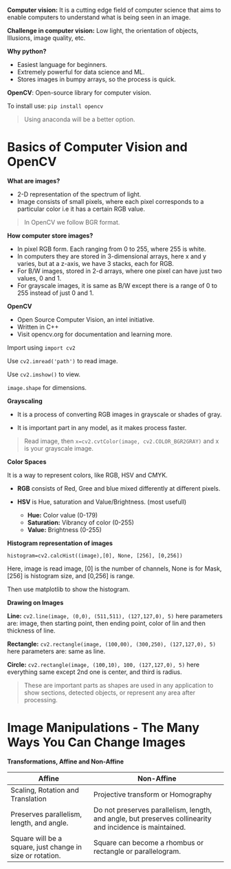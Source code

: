 


**Computer vision:** It is a cutting edge field of computer science that aims to enable computers to understand what is being seen in an image.

**Challenge in computer vision:** Low light, the orientation of objects, Illusions, image quality, etc.

**Why python?**
*  Easiest language for beginners.
*  Extremely powerful for data science and ML.
*  Stores images in bumpy arrays, so the process is quick.

**OpenCV**: Open-source library for computer vision.

To install use: `pip install opencv`

>Using anaconda will be a better option.

# Basics of Computer Vision and OpenCV

**What are images?**

* 2-D representation of the spectrum of light.
* Image consists of small pixels, where each pixel corresponds to a particular color i.e it has a certain RGB value.

> In OpenCV we follow BGR format.

**How computer store images?**
* In pixel RGB form. Each ranging from 0 to 255, where 255 is white.
* In computers they are stored in 3-dimensional arrays, here x and y varies, but at a z-axis, we have 3 stacks, each for RGB.
* For B/W images, stored in 2-d arrays, where one pixel can have just two values, 0 and 1.
* For grayscale images, it is same as B/W except there is a range of 0 to 255 instead of just 0 and 1.


**OpenCV**

* Open Source Computer Vision, an intel initiative.
* Written in C++
* Visit opencv.org for documentation and learning more.

Import using `import cv2`

Use `cv2.imread('path')` to read image.

Use `cv2.imshow()` to view.

`image.shape` for dimensions.

**Grayscaling**

*  It is a process of converting RGB images in grayscale or shades of gray.

*  It is important part in any model, as it makes process faster.

>Read image, then `x=cv2.cvtColor(image, cv2.COLOR_BGR2GRAY)` and x is your grayscale image.


**Color Spaces**

It is a way to represent colors, like RGB, HSV and CMYK. 

* **RGB** consists of Red, Gree and blue mixed differently at different pixels.

* **HSV** is Hue, saturation and Value/Brightness. (most usefull)
   *  **Hue:**  Color value (0-179)
   *  **Saturation:**  Vibrancy of color (0-255)
   *  **Value:**  Brightness (0-255)
   
**Histogram representation of images**

`histogram=cv2.calcHist((image),[0], None, [256], [0,256])`

Here, image is read image, [0] is the number of channels, None is for Mask, [256] is histogram size, and [0,256] is range.

Then use matplotlib to show the histogram.

**Drawing on Images**

**Line:** `cv2.line(image, (0,0), (511,511), (127,127,0), 5)` here parameters are: image, then starting point, then ending point, color of lin and then thickness of line.

**Rectangle:** `cv2.rectangle(image, (100,00), (300,250), (127,127,0), 5)` here parameters are: same as line.

**Circle:** `cv2.rectangle(image, (100,10), 100, (127,127,0), 5)` here everything same except 2nd one is center, and third is radius.

>These are important parts as shapes are used in any application to show sections, detected objects, or represent any area after processing.


# Image Manipulations - The Many Ways You Can Change Images


**Transformations, Affine and Non-Affine**

| Affine | Non-Affine |
| ------ | ------ |
| Scaling, Rotation and Translation | Projective transform or Homography |
| Preserves parallelism, length, and angle. |Do not preserves parallelism, length, and angle, but preserves collinearity and incidence is maintained. | 
|Square will be a square, just change in size or rotation.| Square can become a rhombus or rectangle or parallelogram.|


